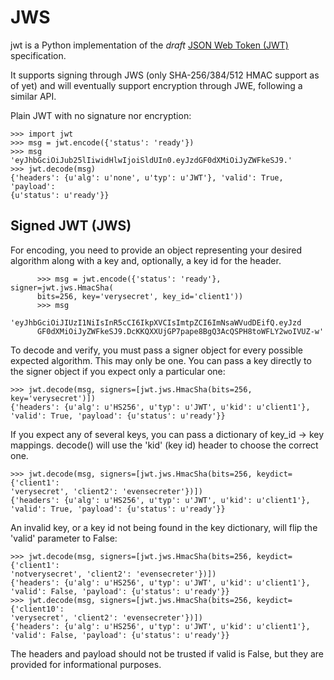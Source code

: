 JWS
===

jwt is a Python implementation of the *draft* [JSON Web Token (JWT)](http://tools.ietf.org/html/draft-jones-json-web-token-07) specification.

It supports signing through JWS (only SHA-256/384/512 HMAC support as of yet)
and will eventually support encryption through JWE, following a similar API.

Plain JWT with no signature nor encryption:

    >>> import jwt
    >>> msg = jwt.encode({'status': 'ready'})
    >>> msg
    'eyJhbGciOiJub25lIiwidHlwIjoiSldUIn0.eyJzdGF0dXMiOiJyZWFkeSJ9.'
    >>> jwt.decode(msg)
    {'headers': {u'alg': u'none', u'typ': u'JWT'}, 'valid': True, 'payload':
    {u'status': u'ready'}}


Signed JWT (JWS)
----------------

For encoding, you need to provide an object representing your desired
algorithm along with a key and, optionally, a key id for the header.

          >>> msg = jwt.encode({'status': 'ready'}, signer=jwt.jws.HmacSha(
          bits=256, key='verysecret', key_id='client1'))
          >>> msg
          'eyJhbGciOiJIUzI1NiIsInR5cCI6IkpXVCIsImtpZCI6ImNsaWVudDEifQ.eyJzd
          GF0dXMiOiJyZWFkeSJ9.DcKKQXXUjGP7pape8BgQ3AcQSPH8toWFLY2woIVUZ-w'

To decode and verify, you must pass a signer object for every possible
expected algorithm.  This may only be one.  You can pass a key directly to
the signer object if you expect only a particular one:

    >>> jwt.decode(msg, signers=[jwt.jws.HmacSha(bits=256, key='verysecret')])
    {'headers': {u'alg': u'HS256', u'typ': u'JWT', u'kid': u'client1'},
    'valid': True, 'payload': {u'status': u'ready'}}

If you expect any of several keys, you can pass a dictionary of key_id -> key
mappings.  decode() will use the 'kid' (key id) header to choose the correct
one.

    >>> jwt.decode(msg, signers=[jwt.jws.HmacSha(bits=256, keydict={'client1':
    'verysecret', 'client2': 'evensecreter'})])
    {'headers': {u'alg': u'HS256', u'typ': u'JWT', u'kid': u'client1'},
    'valid': True, 'payload': {u'status': u'ready'}}

An invalid key, or a key id not being found in the key dictionary, will flip
the 'valid' parameter to False:

    >>> jwt.decode(msg, signers=[jwt.jws.HmacSha(bits=256, keydict={'client1':
    'notverysecret', 'client2': 'evensecreter'})])
    {'headers': {u'alg': u'HS256', u'typ': u'JWT', u'kid': u'client1'},
    'valid': False, 'payload': {u'status': u'ready'}}
    >>> jwt.decode(msg, signers=[jwt.jws.HmacSha(bits=256, keydict={'client10':
    'verysecret', 'client2': 'evensecreter'})])
    {'headers': {u'alg': u'HS256', u'typ': u'JWT', u'kid': u'client1'},
    'valid': False, 'payload': {u'status': u'ready'}}

The headers and payload should not be trusted if valid is False, but they are
provided for informational purposes.
